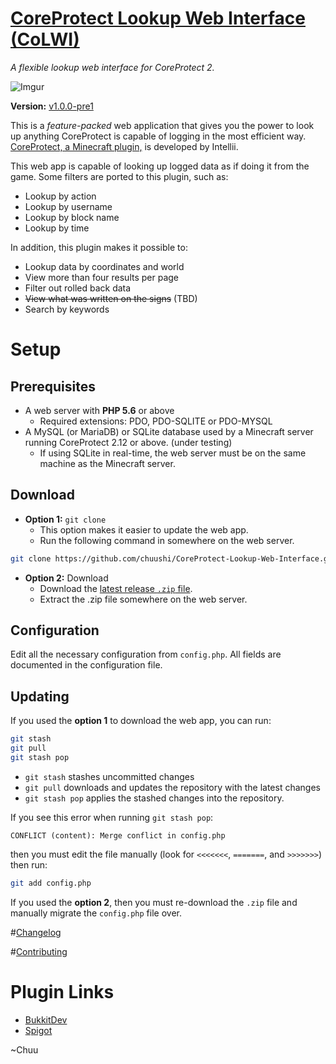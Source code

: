 [CoreProtect Lookup Web Interface (CoLWI)](https://github.com/SimonOrJ/CoreProtect-Lookup-Web-Interface)
===============================================================================
*A flexible lookup web interface for CoreProtect 2.*

![Imgur](https://i.imgur.com/gre6LpC.png)

**Version:** [v1.0.0-pre1](//github.com/chuu_shi/CoreProtect-Lookup-Web-Interface/releases/latest)

This is a _feature-packed_ web application that gives you the power to look up
anything CoreProtect is capable of logging in the most efficient way.
[CoreProtect, a Minecraft plugin,](https://www.spigotmc.org/resources/8631/)
is developed by Intellii.

This web app is capable of looking up logged data as if doing it from the game.
Some filters are ported to this plugin, such as:

* Lookup by action
* Lookup by username
* Lookup by block name
* Lookup by time

In addition, this plugin makes it possible to:

* Lookup data by coordinates and world
* View more than four results per page
* Filter out rolled back data
* ~~View what was written on the signs~~ (TBD)
* Search by keywords

# Setup

## Prerequisites

- A web server with **PHP 5.6** or above
    - Required extensions: PDO, PDO-SQLITE or PDO-MYSQL
- A MySQL (or MariaDB) or SQLite database used by a Minecraft server running
  CoreProtect 2.12 or above. (under testing)
    - If using SQLite in real-time, the web server must be on the same machine
      as the Minecraft server.

## Download

- **Option 1:** `git clone`
    - This option makes it easier to update the web app.
    - Run the following command in somewhere on the web server.
```sh
git clone https://github.com/chuushi/CoreProtect-Lookup-Web-Interface.git
```

- **Option 2:** Download
    - Download the
      [latest release `.zip` file](https://github.com/SimonOrJ/CoreProtect-Lookup-Web-Interface/releases/latest).
    - Extract the .zip file somewhere on the web server.

## Configuration

Edit all the necessary configuration from `config.php`.  All fields are
documented in the configuration file.

## Updating

If you used the **option 1** to download the web app, you can run:
```sh
git stash
git pull
git stash pop
```

- `git stash` stashes uncommitted changes
- `git pull` downloads and updates the repository with the latest changes
- `git stash pop` applies the stashed changes into the repository.

If you see this error when running `git stash pop`:
```
CONFLICT (content): Merge conflict in config.php
```

then you must edit the file manually (look for `<<<<<<<`, `=======`, and
`>>>>>>>`) then run:
```sh
git add config.php
```

If you used the **option 2**, then you must re-download the `.zip` file and
manually migrate the `config.php` file over.

#[Changelog](changelog.md)

#[Contributing](contributing.md)

# Plugin Links

* [BukkitDev](//dev.bukkit.org/bukkit-plugins/coreprotect-lwi/)
* [Spigot](//www.spigotmc.org/resources/coreprotect-lookup-web-interface.28033/)

~Chuu
